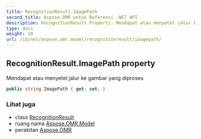```yaml
---
title: RecognitionResult.ImagePath
second_title: Aspose.OMR untuk Referensi .NET API
description: RecognitionResult Properti. Mendapat atau menyetel jalur ke gambar yang diproses
type: docs
weight: 10
url: /id/net/aspose.omr.model/recognitionresult/imagepath/
---
```

## RecognitionResult.ImagePath property

Mendapat atau menyetel jalur ke gambar yang diproses

```csharp
public string ImagePath { get; set; }
```

### Lihat juga

* class [RecognitionResult](../)
* ruang nama [Aspose.OMR.Model](../../recognitionresult/)
* perakitan [Aspose.OMR](../../../)


